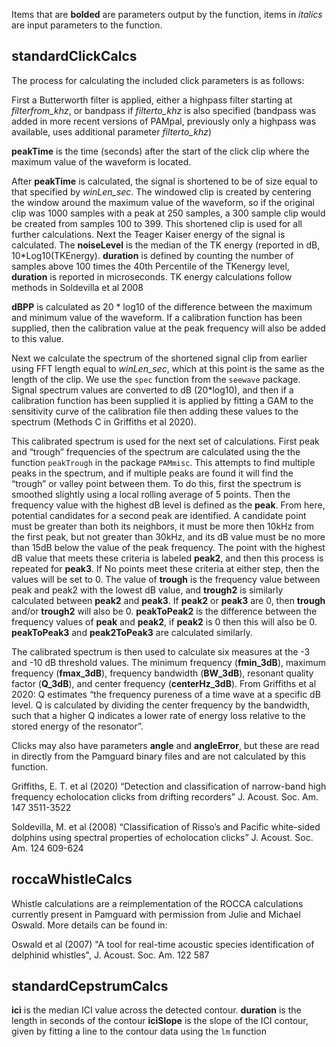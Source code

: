 Items that are **bolded** are parameters output by the function, items in *italics* are input parameters to the function.

## standardClickCalcs
The process for calculating the included click parameters is as follows:

First a Butterworth filter is applied, either a highpass filter starting at *filterfrom_khz*, or bandpass if *filterto_khz*  is also specified (bandpass was added in more recent versions of PAMpal, previously only a highpass was available, uses additional parameter *filterto_khz*)

**peakTime** is the time (seconds) after the start of the click clip where the maximum value of the waveform is located.

After **peakTime** is calculated, the signal is shortened to be of size equal to that specified by *winLen_sec*. The windowed clip is created by centering the window around the maximum value of the waveform, so if the original clip was 1000 samples with a peak at 250 samples, a 300 sample clip would be created from samples 100 to 399. This shortened clip is used for all further calculations.
Next the Teager Kaiser energy of the signal is calculated. The **noiseLevel** is the median of the TK energy (reported in dB, 10\*Log10(TKEnergy). **duration** is defined by counting the number of samples above 100 times the 40th Percentile of the TKenergy level, **duration** is reported in microseconds. TK energy calculations follow methods in Soldevilla et al 2008

**dBPP** is calculated as 20 * log10 of the difference between the maximum and minimum value of the waveform. If a calibration function has been supplied, then the calibration value at the peak frequency will also be added to this value.

Next we calculate the spectrum of the shortened signal clip from earlier using FFT length equal to *winLen_sec*, which at this point is the same as the length of the clip. We use the `spec` function from the `seewave` package. Signal spectrum values are converted to dB (20*log10), and then if a calibration function has been supplied it is applied by fitting a GAM to the sensitivity curve of the calibration file then adding these values to the spectrum (Methods C in Griffiths et al 2020).

This calibrated spectrum is used for the next set of calculations. First peak and “trough” frequencies of the spectrum are calculated using the the function `peakTrough` in the package `PAMmisc`. This attempts to find multiple peaks in the spectrum, and if multiple peaks are found it will find the “trough” or valley point between them. To do this, first the spectrum is smoothed slightly using a local rolling average of 5 points. Then the frequency value with the highest dB level is defined as the **peak**. From here, potential candidates for a second peak are identified. A candidate point must be greater than both its neighbors, it must be more then 10kHz from the first peak, but not greater than 30kHz, and its dB value must be no more than 15dB below the value of the peak frequency. The point with the highest dB value that meets these criteria is labeled **peak2**, and then this process is repeated for **peak3**. If No points meet these criteria at either step, then the values will be set to 0. The value of **trough** is the frequency value between peak and peak2 with the lowest dB value, and **trough2** is similarly calculated between **peak2** and **peak3**. If **peak2** or **peak3** are 0, then **trough** and/or **trough2** will also be 0. **peakToPeak2** is the difference between the frequency values of **peak** and **peak2**, if **peak2** is 0 then this will also be 0. **peakToPeak3** and **peak2ToPeak3** are calculated similarly.

The calibrated spectrum is then used to calculate six measures at the -3 and -10 dB threshold values. The minimum frequency (**fmin_3dB**), maximum frequency (**fmax_3dB**), frequency bandwidth (**BW_3dB**),  resonant quality factor (**Q_3dB**), and center frequency (**centerHz_3dB**). From Griffiths et al 2020: Q estimates “the frequency pureness of a time wave at a specific dB level. Q is calculated by dividing the center frequency by the bandwidth, such that a higher Q indicates a lower rate of energy loss relative to the stored energy of the resonator”.

Clicks may also have parameters **angle** and **angleError**, but these are read in directly from the Pamguard binary files and are not calculated by this function.


Griffiths, E. T. et al (2020) “Detection and classification of narrow-band high frequency echolocation clicks from drifting recorders” J. Acoust. Soc. Am. 147 3511-3522

Soldevilla, M. et al (2008) “Classification of Risso’s and Pacific white-sided dolphins using spectral properties of echolocation clicks” J. Acoust. Soc. Am. 124 609-624

## roccaWhistleCalcs

Whistle calculations are a reimplementation of the ROCCA calculations currently present in Pamguard with
permission from Julie and Michael Oswald. More details can be found in:

Oswald et al (2007) "A tool for real-time acoustic species identification of delphinid whistles", J. Acoust. Soc. Am. 122 587

## standardCepstrumCalcs
**ici** is the median ICI value across the detected contour.
**duration** is the length in seconds of the contour
**iciSlope** is the slope of the ICI contour, given by fitting a line to the contour data using the `lm` function